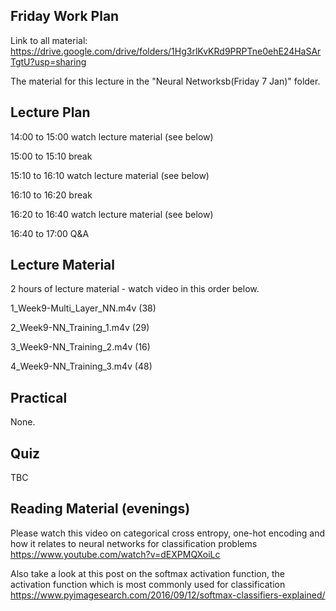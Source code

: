 Friday Work Plan
----------------

Link to all material: https://drive.google.com/drive/folders/1Hg3rlKvKRd9PRPTne0ehE24HaSArTgtU?usp=sharing

The material for this lecture in the "Neural Networksb(Friday 7 Jan)" folder.

Lecture Plan
------------

14:00 to 15:00 watch lecture material (see below)

15:00 to 15:10 break

15:10 to 16:10 watch lecture material (see below)

16:10 to 16:20 break

16:20 to 16:40 watch lecture material (see below)

16:40 to 17:00 Q&A

Lecture Material
----------------
2 hours of lecture material - watch video in this order below.

1_Week9-Multi_Layer_NN.m4v (38)

2_Week9-NN_Training_1.m4v (29)

3_Week9-NN_Training_2.m4v (16)

4_Week9-NN_Training_3.m4v (48)

Practical
---------

None.

Quiz
----

TBC

Reading Material (evenings)
-----------------

Please watch this video on categorical cross entropy, one-hot encoding and how it relates to neural networks for classification problems https://www.youtube.com/watch?v=dEXPMQXoiLc

Also take a look at this post on the softmax activation function, the activation function which is most commonly used for classification https://www.pyimagesearch.com/2016/09/12/softmax-classifiers-explained/

